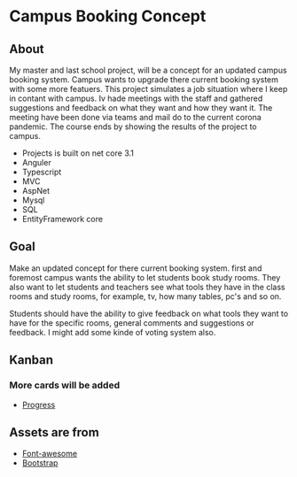 # Campus Booking Concept


## About
My master and last school project, will be a concept for an updated campus booking system. 
Campus wants to upgrade there current booking system with some more featuers.
This project simulates a job situation where I keep in contant with campus.
Iv hade meetings with the staff and gathered suggestions and feedback on what they want and how they want it. 
The meeting have been done via teams and mail do to the current corona pandemic. 
The course ends by showing the results of the project to campus.

- Projects is built on net core 3.1
- Anguler
- Typescript
- MVC
- AspNet
- Mysql
- SQL
- EntityFramework core


## Goal
Make an updated concept for there current booking system. 
first and foremost campus wants the ability to let students book study rooms.
They also want to let students and teachers see what tools they have in the class rooms and study rooms,
for example, tv, how many tables, pc's and so on.

Students should have the ability to give feedback on what tools they want to have for the specific rooms, general comments and suggestions or feedback. I might add some kinde of voting system also.


## Kanban
### More cards will be added
- [Progress](https://github.com/Carpenteri1/CampusBookingConcept/projects/1)


## Assets are from
- [Font-awesome](https://fontawesome.com/)
- [Bootstrap](https://getbootstrap.com/docs/4.0/utilities/flex/)
